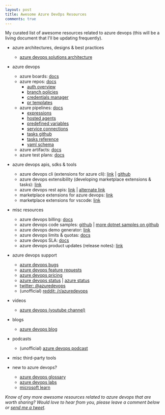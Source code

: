 ```yaml
---
layout: post
title: Awesome Azure DevOps Resources
comments: true
---
```

My curated list of awesome resources related to azure devops (this will be a living document that I'll be updating frequently).

* azure architectures, designs & best practices
  * [azure devops solutions architecture](https://azure.microsoft.com/en-in/solutions/architecture/?product=azure-devops)

* azure devops
  * azure boards: [docs](https://docs.microsoft.com/en-us/azure/devops/boards)
  * azure repos: [docs](https://docs.microsoft.com/en-us/azure/devops/repos)
    * [auth overview](https://docs.microsoft.com/en-us/azure/devops/repos/git/auth-overview)
    * [branch policies](https://docs.microsoft.com/en-us/azure/devops/repos/git/branch-policies)
    * [credentials manager](https://docs.microsoft.com/en-us/azure/devops/repos/git/set-up-credential-managers)
    * [pr templates](https://docs.microsoft.com/en-us/azure/devops/repos/git/pull-request-templates)
  * azure pipelines: [docs](https://docs.microsoft.com/en-us/azure/devops/pipelines)
    * [expressions](https://docs.microsoft.com/en-us/azure/devops/pipelines/process/expressions)
    * [hosted agents](https://docs.microsoft.com/en-us/azure/devops/pipelines/agents/hosted)
    * [predefined variables](https://docs.microsoft.com/en-us/azure/devops/pipelines/build/variables)
    * [service connections](https://docs.microsoft.com/en-us/azure/devops/pipelines/library/service-endpoints)
    * [tasks github](https://github.com/microsoft/azure-pipelines-tasks)
    * [tasks reference](https://docs.microsoft.com/en-us/azure/devops/pipelines/tasks)
    * [yaml schema](https://docs.microsoft.com/en-us/azure/devops/pipelines/yaml-schema)
  * azure artifacts: [docs](https://docs.microsoft.com/en-us/azure/devops/artifacts)
  * azure test plans: [docs](https://docs.microsoft.com/en-us/azure/devops/test)

* azure devops apis, sdks & tools
  * azure devops cli (extensions for azure cli): [link](https://marketplace.visualstudio.com/items?itemName=ms-vsts.cli) \| [github](https://github.com/Azure/azure-devops-cli-extension)
  * azure devops extensibility (developing marketplace extensions & tasks): [link](https://docs.microsoft.com/en-us/azure/devops/marketplace-extensibility/)
  * azure devops rest apis: [link](https://docs.microsoft.com/en-us/rest/api/azure/devops) \| [alternate link](https://docs.microsoft.com/en-us/rest/api/?view=Azure%20DevOps)
  * marketplace extensions for azure devops: [link](https://marketplace.visualstudio.com/azuredevops)
  * marketplace extensions for vscode: [link](https://marketplace.visualstudio.com/search?term=azure&target=VSCode&category=All%20categories&sortBy=Relevance)

* misc resources
  * azure devops billing: [docs](https://docs.microsoft.com/en-us/azure/devops/organizations/billing)
  * azure devops code samples: [github](https://github.com/microsoft/devops-project-samples) \| [more dotnet samples on github](https://github.com/microsoft/azure-devops-dotnet-samples)
  * azure devops demo generator: [link](https://azuredevopsdemogenerator.azurewebsites.net/)
  * azure devops limits & quotas: [docs](https://docs.microsoft.com/en-us/azure/devops/integrate/concepts/rate-limits)
  * azure devops SLA: [docs](https://azure.microsoft.com/en-us/support/legal/sla/azure-devops/v2_0/)
  * azure devops product updates (release notes): [link](https://docs.microsoft.com/en-in/azure/devops/release-notes/)

* azure devops support
  * [azure devops bugs](https://developercommunity.visualstudio.com/spaces/21/visual-studio-team-services.html?type=problem)
  * [azure devops feature requests](https://developercommunity.visualstudio.com/spaces/21/visual-studio-team-services.html?type=idea)
  * [azure devops pricing](https://azure.microsoft.com/en-in/pricing/details/devops/azure-devops-services/)
  * [azure devops status](https://status.dev.azure.com/) \| [azure status](https://azure.microsoft.com/en-us/status/)
  * [twitter: @azuredevops](https://twitter.com/AzureDevOps)
  * (unofficial) [reddit: /r/azuredevops](https://www.reddit.com/r/azuredevops/)

* videos
  * [azure devops (youtube channel)](https://www.youtube.com/channel/UC-ikyViYMM69joIAv7dlMsA)

* blogs
  * [azure devops blog](https://devblogs.microsoft.com/devops/)

* podcasts
  * (unofficial) [azure devops podcast](http://azuredevopspodcast.clear-measure.com/)

* misc third-party tools

* new to azure devops?
  * [azure devops glossary](https://docs.microsoft.com/en-us/azure/devops/project/navigation/glossary)
  * [azure devops labs](https://www.azuredevopslabs.com/)
  * [microsoft learn](https://docs.microsoft.com/en-us/learn/browse/?products=azure-devops)

_Know of any more awesome resources related to azure devops that are worth sharing? Would love to hear from you, please leave a comment below or [send me a tweet]({{site.author.twitter}})._
